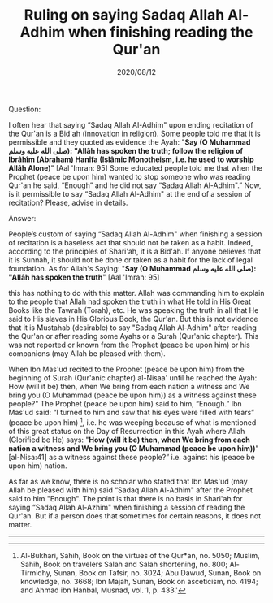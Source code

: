 ﻿---
layout: post
title: "Ruling on saying Sadaq Allah Al-Adhim when finishing reading the Qur'an"
publisher: "alsalafiyyah@icloud.com"
source: "Majmu' Fatawa wa Maqalat 7/333"
hijri: Dhul-Hijjah 22, 1441 AH
date: 2020/08/12
category: ["bidah"]
shaykhs: Shaykh Ibn Baz
---

Question:

I often hear that saying “Sadaq Allah Al-Adhim" upon ending recitation of the Qur'an is a Bid'ah (innovation in religion). Some people told me that it is permissible and they quoted as evidence the Ayah: "**Say (O Muhammad صلى الله عليه وسلم): "Allâh has spoken the truth; follow the religion of Ibrâhîm (Abraham) Hanîfa (Islâmic Monotheism, i.e. he used to worship Allâh Alone)**" [Aal 'Imran: 95] Some educated people told me that when the Prophet (peace be upon him) wanted to stop someone who was reading Qur'an he said, “Enough” and he did not say “Sadaq Allah Al-Adhim".” Now, is it permissible to say “Sadaq Allah Al-Adhim" at the end of a session of recitation? Please, advise in details. 

Answer:

People’s custom of saying “Sadaq Allah Al-Adhim" when finishing a session of recitation is a baseless act that should not be taken as a habit. Indeed, according to the principles of Shari'ah, it is a Bid'ah. If anyone believes that it is Sunnah, it should not be done or taken as a habit for the lack of legal foundation. As for Allah's Saying: "**Say (O Muhammad صلى الله عليه وسلم): "Allâh has spoken the truth**" [Aal 'Imran: 95] 

this has nothing to do with this matter. Allah was commanding him to explain to the people that Allah had spoken the truth in what He told in His Great Books like the Tawrah (Torah), etc. He was speaking the truth in all that He said to His slaves in His Glorious Book, the Qur'an. But this is not evidence that it is Mustahab (desirable) to say "Sadaq Allah Al-Adhim" after reading the Qur'an or after reading some Ayahs or a Surah (Qur'anic chapter). This was not reported or known from the Prophet (peace be upon him) or his companions (may Allah be pleased with them).

When Ibn Mas'ud recited to the Prophet (peace be upon him) from the beginning of Surah (Qur'anic chapter) al-Nisaa' until he reached the Ayah: How (will it be) then, when We bring from each nation a witness and We bring you (O Muhammad (peace be upon him)) as a witness against these people?" The Prophet (peace be upon him) said to him, “Enough.” Ibn Mas'ud said: “I turned to him and saw that his eyes were filled with tears” (peace be upon him) [^1], i.e. he was weeping because of what is mentioned of this great status on the Day of Resurrection in this Ayah where Allah (Glorified be He) says: "**How (will it be) then, when We bring from each nation a witness and We bring you (O Muhammad (peace be upon him))**" [al-Nisa:41] as a witness against these people?” i.e. against his (peace be upon him) nation. 

As far as we know, there is no scholar who stated that Ibn Mas'ud (may Allah be pleased with him) said “Sadaq Allah Al-Adhim" after the Prophet said to him "Enough". The point is that there is no basis in Shari'ah for saying “Sadaq Allah Al-Azhim" when finishing a session of reading the Qur'an. But if a person does that sometimes for certain reasons, it does not matter.

---
[^1]: Al-Bukhari, Sahih, Book on the virtues of the Qur*an, no. 5050; Muslim, Sahih, Book on travelers Salah and Salah shortening, no. 800; Al-Tirmidhy, Sunan, Book on Tafsir, no. 3024; Abu Dawud, Sunan, Book on knowledge, no. 3668; Ibn Majah, Sunan, Book on asceticism, no. 4194; and Ahmad ibn Hanbal, Musnad, vol. 1, p. 433.'


